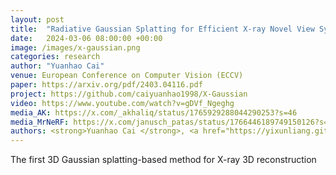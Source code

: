 ```yaml
---
layout: post
title:  "Radiative Gaussian Splatting for Efficient X-ray Novel View Synthesis"
date:   2024-03-06 08:00:00 +00:00
image: /images/x-gaussian.png
categories: research
author: "Yuanhao Cai"
venue: European Conference on Computer Vision (ECCV)
paper: https://arxiv.org/pdf/2403.04116.pdf
project: https://github.com/caiyuanhao1998/X-Gaussian
video: https://www.youtube.com/watch?v=gDVf_Ngeghg
media_AK: https://x.com/_akhaliq/status/1765929288044290253?s=46
media_MrNeRF: https://x.com/janusch_patas/status/1766446189749150126?s=46
authors: <strong>Yuanhao Cai </strong>, <a href="https://yixunliang.github.io/">Yixun Liang</a>, <a href="https://jiahaoplus.github.io/">jiahao Wang</a>, <a href="https://scholar.google.com/citations?hl=en&user=YR7re-cAAAAJ">Angtian Wang</a>, <a href="https://yulunzhang.com/">Yulun Zhang</a>, <a href="https://english.seiee.sjtu.edu.cn/english/detail/842_802.htm">Xiaokang Yang</a>, <a href="https://www.zongweiz.com/">Zongwei Zhou</a>,  <a href="https://www.cs.jhu.edu/~ayuille/">Alan Yuille</a>
---
```

The first 3D Gaussian splatting-based method for X-ray 3D reconstruction
